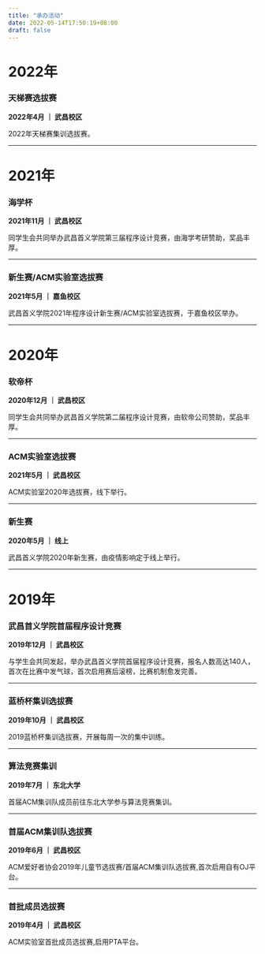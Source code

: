 ```yaml
---
title: "承办活动"
date: 2022-05-14T17:50:19+08:00
draft: false
---
```


# 2022年

### 天梯赛选拔赛

**2022年4月 ｜ 武昌校区**

2022年天梯赛集训选拔赛。

---

# 2021年

### 海学杯

**2021年11月 ｜ 武昌校区**

同学生会共同举办武昌首义学院第三届程序设计竞赛，由海学考研赞助，奖品丰厚。

---

### 新生赛/ACM实验室选拔赛

**2021年5月 ｜ 嘉鱼校区**

武昌首义学院2021年程序设计新生赛/ACM实验室选拔赛，于嘉鱼校区举办。

---

# 2020年

### 软帝杯

**2020年12月 ｜ 武昌校区**

同学生会共同举办武昌首义学院第二届程序设计竞赛，由软帝公司赞助，奖品丰厚。

---

### ACM实验室选拔赛

**2021年5月 ｜ 武昌校区**

ACM实验室2020年选拔赛，线下举行。

---

### 新生赛

**2020年5月 ｜ 线上**

武昌首义学院2020年新生赛，由疫情影响定于线上举行。

---

# 2019年

### 武昌首义学院首届程序设计竞赛

**2019年12月 ｜ 武昌校区**

与学生会共同发起，举办武昌首义学院首届程序设计竞赛，报名人数高达140人，首次在比赛中发气球，首次启用赛后滚榜，比赛机制愈发完善。

---

### 蓝桥杯集训选拔赛

**2019年10月 ｜ 武昌校区**

2019蓝桥杯集训选拔赛，开展每周一次的集中训练。

---

### 算法竞赛集训

**2019年7月 ｜ 东北大学**

首届ACM集训队成员前往东北大学参与算法竞赛集训。

---

### 首届ACM集训队选拔赛

**2019年6月 ｜ 武昌校区**

ACM爱好者协会2019年儿童节选拔赛/首届ACM集训队选拔赛,首次启用自有OJ平台。

---

### 首批成员选拔赛

**2019年4月 ｜ 武昌校区**

ACM实验室首批成员选拔赛,启用PTA平台。

